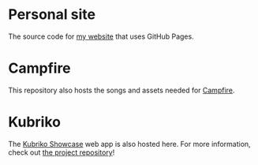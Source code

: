 # Personal site
The source code for [my website](https://pandulapeter.github.io/) that uses GitHub Pages.

# Campfire
This repository also hosts the songs and assets needed for [Campfire](https://github.com/pandulapeter/campfire-android).

# Kubriko
The [Kubriko Showcase](https://pandulapeter.github.io/kubriko/) web app is also hosted here. For more information, check out [the project repository](https://github.com/pandulapeter/kubriko)!